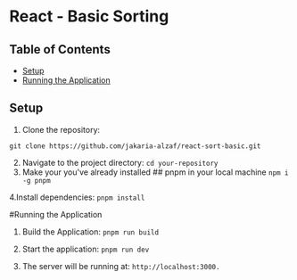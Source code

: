 #  React - Basic Sorting

## Table of Contents

- [Setup](#setup)
- [Running the Application](#running-the-application)

## Setup

1. Clone the repository:

`git clone https://github.com/jakaria-alzaf/react-sort-basic.git`

2. Navigate to the project directory:
`cd your-repository`
3. Make your you've already installed ## pnpm in your local machine
   `npm i -g pnpm`
   
4.Install dependencies:
`pnpm install`


#Running the Application

1. Build the Application:
`pnpm run build`

2. Start the application:
`pnpm run dev`

3. The server will be running at:
`http://localhost:3000.`
